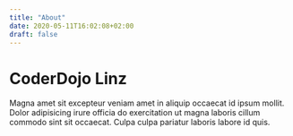 ```yaml
---
title: "About"
date: 2020-05-11T16:02:08+02:00
draft: false
---
```


# CoderDojo Linz

Magna amet sit excepteur veniam amet in aliquip occaecat id ipsum mollit. Dolor adipisicing irure officia do exercitation ut magna laboris cillum commodo sint sit occaecat. Culpa culpa pariatur laboris labore id quis.